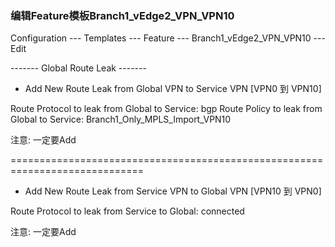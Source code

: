 ### 编辑Feature模板Branch1_vEdge2_VPN_VPN10

Configuration --- Templates --- Feature --- Branch1_vEdge2_VPN_VPN10 --- Edit

------- Global Route Leak -------
+ Add New Route Leak from Global VPN to Service VPN [VPN0 到 VPN10]

Route Protocol to leak from Global to Service: bgp
Route Policy to leak from Global to Service: Branch1_Only_MPLS_Import_VPN10

注意: 一定要Add

=============================================================================
+ Add New Route Leak from Service VPN to Global VPN [VPN10 到 VPN0]

Route Protocol to leak from Service to Global: connected

注意: 一定要Add